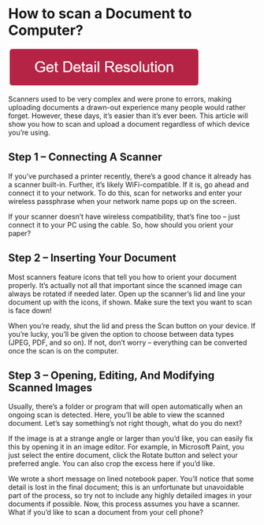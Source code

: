 # How to scan a Document to Computer?


[![how to scan a document to computer](redd.png)](https://icncomputer.com/how-to-scan-a-document-to-computer/)


Scanners used to be very complex and were prone to errors, making uploading documents a drawn-out experience many people would rather forget. However, these days, it’s easier than it’s ever been. This article will show you how to scan and upload a document regardless of which device you’re using.


## Step 1 – Connecting A Scanner
If you’ve purchased a printer recently, there’s a good chance it already has a scanner built-in. Further, it’s likely WiFi-compatible. If it is, go ahead and connect it to your network. To do this, scan for networks and enter your wireless passphrase when your network name pops up on the screen.

If your scanner doesn’t have wireless compatibility, that’s fine too – just connect it to your PC using the cable. So, how should you orient your paper?

## Step 2 – Inserting Your Document
Most scanners feature icons that tell you how to orient your document properly. It’s actually not all that important since the scanned image can always be rotated if needed later. Open up the scanner’s lid and line your document up with the icons, if shown. Make sure the text you want to scan is face down!

When you’re ready, shut the lid and press the Scan button on your device. If you’re lucky, you’ll be given the option to choose between data types (JPEG, PDF, and so on). If not, don’t worry – everything can be converted once the scan is on the computer.

## Step 3 – Opening, Editing, And Modifying Scanned Images
Usually, there’s a folder or program that will open automatically when an ongoing scan is detected. Here, you’ll be able to view the scanned document. Let’s say something’s not right though, what do you do next?

If the image is at a strange angle or larger than you’d like, you can easily fix this by opening it in an image editor. For example, in Microsoft Paint, you just select the entire document, click the Rotate button and select your preferred angle. You can also crop the excess here if you’d like.

We wrote a short message on lined notebook paper. You’ll notice that some detail is lost in the final document; this is an unfortunate but unavoidable part of the process, so try not to include any highly detailed images in your documents if possible. Now, this process assumes you have a scanner. What if you’d like to scan a document from your cell phone?
